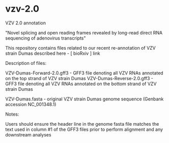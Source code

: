 # vzv-2.0
VZV 2.0 annotation

"Novel splicing and open reading frames revealed by long-read direct RNA sequencing of adenovirus transcripts"

This repository contains files related to our recent re-annotation of VZV strain Dumas described here - [ bioRxiv ] link

Description of files:

VZV-Dumas-Forward-2.0.gff3 - GFF3 file denoting all VZV RNAs annotated on the top strand of VZV strain Dumas 
VZV-Dumas-Reverse-2.0.gff3 - GFF3 file denoting all VZV RNAs annotated on the bottom strand of VZV strain Dumas 

VZV-Dumas.fasta - original VZV strain Dumas genome sequence (Genbank accession NC_001348.1) 


Notes:

Users should ensure the header line in the genome fasta file matches the text used in column #1 of the GFF3 files prior to perform alignment and any downstream analyses


